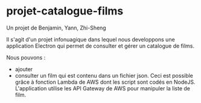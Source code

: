 # projet-catalogue-films

Un projet de Benjamin, Yann, Zhi-Sheng  

Il s'agit d'un projet infonuagique dans lequel nous developpons une application Electron qui permet de consulter et gérer un catalogue de films. 

Nous pouvons :
- ajouter
- consulter
un film qui est contenu dans un fichier json. Ceci est possible grâce à fonction Lambda de AWS dont les script sont codés en NodeJS.
L'application utilise les API Gateway de AWS pour manipuler la liste de film.